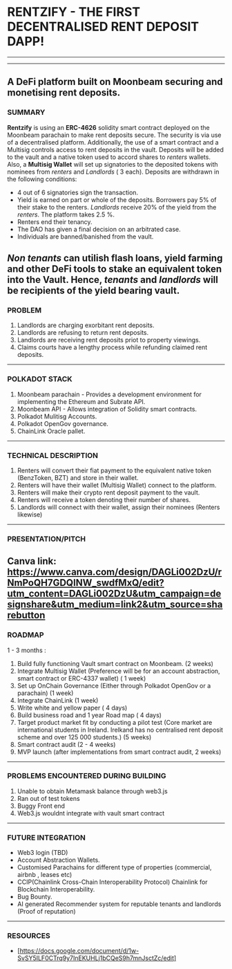 # RENTZIFY - THE FIRST DECENTRALISED RENT DEPOSIT DAPP!

-------------------------------------------------------
-------------------------------------------------------

A DeFi platform built on Moonbeam securing and monetising rent deposits. 
----
### SUMMARY
**Rentzify** is using an **ERC-4626** solidity smart contract deployed on the Moonbeam parachain to make rent deposits secure. The security is via use of a decentralised platform. Additionally, the use of a smart contract and a Multisig controls access to rent deposits in the vault. Deposits will be added to the vault and a native token used to accord shares to *renters* wallets. Also, a **Multisig Wallet** will set up signatories to the deposited tokens with nominees from *renters* and *Landlords* ( 3 each). Deposits are withdrawn in the following conditions:
+ 4 out of 6 signatories sign the transaction.
+ Yield is earned on part or whole of the deposits. Borrowers pay 5% of their stake to the renters. *Landlords* receive 20% of the yield from the *renters*. The platform takes 2.5 %.
+ Renters end their tenancy.
+ The DAO has given a final decision on an arbitrated case.
+ Individuals are banned/banished from the vault.

*Non tenants* can utilish flash loans, yield farming and other DeFi tools to stake an equivalent token into the Vault. Hence, *tenants* and *landlords* will be recipients of the yield bearing vault. 
----
### PROBLEM
1. Landlords are charging exorbitant rent deposits.
2. Landlords are refusing to return rent deposits.
3. Landlords are receiving rent deposits priot to property viewings.
4. Claims courts have a lengthy process while refunding claimed rent deposits.
----
### POLKADOT STACK
1. Moonbeam parachain - Provides a development environment for implementing the Ethereum and Subrate API. 
2. Moonbeam API - Allows integration of Solidity smart contracts.
3.   Polkadot Mulitisg Accounts.
4.   Polkadot OpenGov governance.
5.   ChainLink Oracle pallet.
----
### TECHNICAL DESCRIPTION
1. Renters will convert their fiat payment to the equivalent native token (BenzToken, BZT) and store in their wallet.
2. Renters will have their wallet (Multisig Wallet) connect to the platform.
3. Renters will make their crypto rent deposit payment to the vault. 
4. Renters will receive a token denoting their number of shares.
5. Landlords will connect with their wallet, assign their nominees (Renters likewise)
----
### PRESENTATION/PITCH
Canva link: https://www.canva.com/design/DAGLi002DzU/rNmPoQH7GDQlNW_swdfMxQ/edit?utm_content=DAGLi002DzU&utm_campaign=designshare&utm_medium=link2&utm_source=sharebutton
----
### ROADMAP
1 - 3 months : 
1. Build fully functioning Vault smart contract on Moonbeam. (2 weeks)
2. Integrate Multisig Wallet (Preference will be for an account abstraction, smart contract or ERC-4337 wallet) ( 1 week)
3. Set up OnChain Governance (Either through Polkadot OpenGov or a parachain) (1 week)
4. Integrate ChainLink (1 week)
5. Write white and yellow paper ( 4 days)
6. Build business road and 1 year Road map ( 4 days)
7. Target product market fit by conducting a pilot test (Core market are international students in Ireland. Irelkand has no centralised rent deposit scheme and over 125 000 students.) (5 weeks)
8. Smart contract audit (2 - 4 weeks)
9. MVP launch (after implementations from smart contract audit, 2 weeks)
----
### PROBLEMS ENCOUNTERED DURING BUILDING
1. Unable to obtain Metamask balance through web3.js
2. Ran out of test tokens
3. Buggy Front end
4. Web3.js wouldnt integrate with vault smart contract
----

### FUTURE INTEGRATION
+ Web3 login (TBD)
+ Account Abstraction Wallets.
+ Customised Parachains for different type of properties (commercial, airbnb , leases etc)
+ CCIP(Chainlink Cross-Chain Interoperability Protocol) Chainlink for Blockchain Interoperability.
+ Bug Bounty.
+ AI generated Recommender system for reputable tenants and landlords (Proof of reputation)
----

### RESOURCES
+ [https://docs.google.com/document/d/1w-SvSY5ILF0CTrq9y7InEKUHLj1bCQeS9h7mnJsctZc/edit]
 
